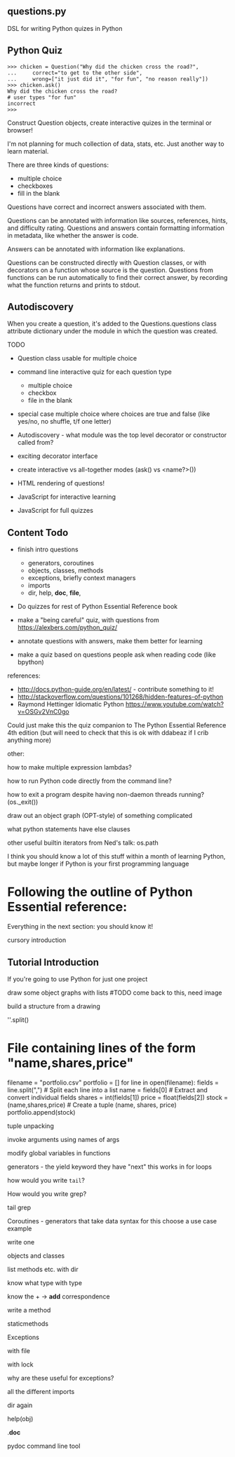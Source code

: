 questions.py
-----------

DSL for writing Python quizes in Python

Python Quiz
-----------

    >>> chicken = Question("Why did the chicken cross the road?",
    ...     correct="to get to the other side",
    ...     wrong=["it just did it", "for fun", "no reason really"])
    >>> chicken.ask()
    Why did the chicken cross the road?
    # user types "for fun"
    incorrect
    >>> 

Construct Question objects, create interactive quizes in the terminal or browser!

I'm not planning for much collection of data, stats, etc. Just another way to learn material.

There are three kinds of questions:

 * multiple choice
 * checkboxes
 * fill in the blank

Questions have correct and incorrect answers associated with them.

Questions can be annotated with information like sources, references,
hints, and difficulty rating. Questions and answers contain formatting
information in metadata, like whether the answer is code.

Answers can be annotated with information like explanations.

Questions can be constructed directly with Question classes, or 
with decorators on a function whose source is the question.
Questions from functions can be run automatically to find their
correct answer, by recording what the function returns and prints
to stdout.

Autodiscovery
-------------

When you create a question, it's added to the Questions.questions class attribute dictionary under the module in which the question was created.

TODO

* Question class usable for multiple choice

* command line interactive quiz for each question type
  * multiple choice
  * checkbox
  * file in the blank

* special case multiple choice where choices are true and false (like yes/no, no shuffle, t/f one letter)

* Autodiscovery - what module was the top level decorator or constructor called from?

* exciting decorator interface

* create interactive vs all-together modes (ask() vs <name?>())

* HTML rendering of questions!

* JavaScript for interactive learning

* JavaScript for full quizzes


Content Todo
------------

* finish intro questions
  * generators, coroutines
  * objects, classes, methods
  * exceptions, briefly context managers
  * imports
  * dir, help, __doc__, __file__, 

* Do quizzes for rest of Python Essential Reference book

* make a "being careful" quiz, with questions from https://alexbers.com/python_quiz/

* annotate questions with answers, make them better for learning

* make a quiz based on questions people ask when reading code (like bpython)



references:

* http://docs.python-guide.org/en/latest/ - contribute something to it!
* http://stackoverflow.com/questions/101268/hidden-features-of-python
* Raymond Hettinger Idiomatic Python https://www.youtube.com/watch?v=OSGv2VnC0go


Could just make this the quiz companion to 
The Python Essential Reference 4th edition
(but will need to check that this is ok with ddabeaz if I crib anything more)

other:

how to make multiple expression lambdas?

how to run Python code directly from the command line?

how to exit a program despite having non-daemon threads running? (os._exit())

draw out an object graph (OPT-style) of something complicated

what python statements have else clauses

other useful builtin iterators from Ned's talk: os.path



I think you should know a lot of this stuff within a month of learning Python,
but maybe longer if Python is your first programming language


Following the outline of Python Essential reference:
====================================================

Everything in the next section:  you should know it!

cursory introduction

Tutorial Introduction
---------------------

If you're going to use Python for just one project

draw some object graphs with lists #TODO come back to this, need image

build a structure from a drawing

''.split()

# File containing lines of the form "name,shares,price"
filename = "portfolio.csv"
portfolio = []
for line in open(filename):
    fields = line.split(",") # Split each line into a list
    name = fields[0] # Extract and convert individual fields
    shares = int(fields[1])
    price = float(fields[2])
    stock = (name,shares,price) # Create a tuple (name, shares, price)
    portfolio.append(stock)

tuple unpacking

invoke arguments using names of args

modify global variables in functions

generators - the yield keyword
they have "next"
this works in for loops

how would you write `tail`?

How would you write grep?

tail grep

Coroutines - generators that take data
syntax for this
choose a use case example

write one

objects and classes

list methods etc. with dir

know what type with type

know the + -> __add__ correspondence

write a method

staticmethods



Exceptions

with file

with lock

why are these useful for exceptions?


all the different imports

dir again

help(obj)

.__doc__

pydoc command line tool






